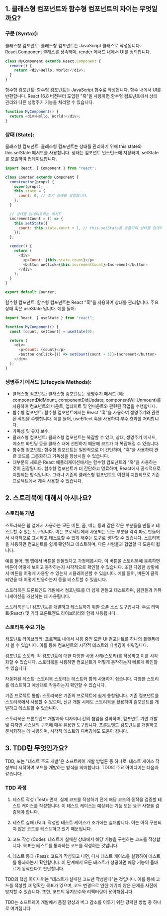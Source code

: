 ## 1. 클래스형 컴포넌트와 함수형 컴포넌트의 차이는 무엇일까요?

### 구문 (Syntax):

클래스형 컴포넌트: 클래스형 컴포넌트는 JavaScript 클래스로 작성됩니다. React.Component 클래스를 상속하며, render 메서드 내에서 UI를 정의합니다.

```javascript
class MyComponent extends React.Component {
  render() {
    return <div>Hello, World!</div>;
  }
}
```

함수형 컴포넌트: 함수형 컴포넌트는 JavaScript 함수로 작성됩니다. 함수 내에서 UI를 반환합니다. React 16.8 버전부터 도입된 "훅"을 사용하면 함수형 컴포넌트에서 상태 관리와 다른 생명주기 기능을 처리할 수 있습니다.

```javascript
function MyComponent() {
  return <div>Hello, World!</div>;
}
```

### 상태 (State):

클래스형 컴포넌트: 클래스형 컴포넌트는 상태를 관리하기 위해 this.state와 this.setState 메서드를 사용합니다. 상태는 컴포넌트 인스턴스에 저장되며, setState를 호출하여 업데이트합니다.

```javascript
import React, { Component } from "react";

class Counter extends Component {
  constructor(props) {
    super(props);
    this.state = {
      count: 0, // 초기 상태를 설정합니다.
    };
  }

  // 상태를 업데이트하는 메서드
  incrementCount = () => {
    this.setState({
      count: this.state.count + 1, // this.setState를 호출하여 상태를 업데이트합니다.
    });
  };

  render() {
    return (
      <div>
        <p>Count: {this.state.count}</p>
        <button onClick={this.incrementCount}>Increment</button>
      </div>
    );
  }
}

export default Counter;
```

함수형 컴포넌트: 함수형 컴포넌트는 React "훅"을 사용하여 상태를 관리합니다. 주요 상태 훅은 useState 입니다. 예를 들어:

```javascript
import React, { useState } from "react";

function MyComponent() {
  const [count, setCount] = useState(0);

  return (
    <div>
      <p>Count: {count}</p>
      <button onClick={() => setCount(count + 1)}>Increment</button>
    </div>
  );
}
```

### 생명주기 메서드 (Lifecycle Methods):

- 클래스형 컴포넌트: 클래스형 컴포넌트는 생명주기 메서드 (예: componentDidMount, componentDidUpdate, componentWillUnmount)를 사용하여 컴포넌트의 마운트, 업데이트 및 언마운트와 관련된 작업을 수행합니다.
- 함수형 컴포넌트: 함수형 컴포넌트에서는 React "훅"을 사용하여 생명주기와 관련된 작업을 수행합니다. 예를 들어, useEffect 훅을 사용하여 부수 효과를 처리합니다.
- 가독성 및 유지 보수:
- 클래스형 컴포넌트: 클래스형 컴포넌트는 복잡할 수 있고, 상태, 생명주기 메서드, 메소드 바인딩 등을 클래스 내에 선언하기 때문에 코드가 더 복잡해질 수 있습니다.
- 함수형 컴포넌트: 함수형 컴포넌트는 일반적으로 더 간단하며, "훅"을 사용하여 관련 코드를 그룹화하고 가독성을 향상시킬 수 있습니다.
- 대부분의 새로운 React 애플리케이션에서는 함수형 컴포넌트와 "훅"을 사용하는 것이 권장됩니다. 함수형 컴포넌트가 더 간단하고 명료하며, React에서 공식적으로 지원되는 방식입니다. 그러나 기존의 클래스형 컴포넌트도 여전히 지원되므로 기존 프로젝트에서 계속 사용할 수 있습니다.

## 2. 스토리북에 대해서 아시나요?

### 스토리북 개념

스토리북은 웹 앱에서 사용하는 모든 버튼, 폼, 메뉴 등과 같은 작은 부분들을 만들고 테스트할 수 있는 도구입니다.
이는 프로젝트에서 사용되는 모든 부분을 각각 따로 만들어서 시각적으로 표시하고 테스트할 수 있게 해주는 도구로 생각할 수 있습니다.
스토리북을 사용하면 컴포넌트를 쉽게 확인하고 테스트하며, 다른 사람들과 협업할 때 도움이 됩니다.

예를 들어, 웹 앱에서 버튼을 만들었다고 가정해봅시다. 이 버튼을 스토리북에 등록하면 버튼이 어떻게 보이고 동작하는지 시각적으로 확인할 수 있습니다.
또한 다양한 상황에서 버튼을 어떻게 사용할 수 있는지 시뮬레이션할 수 있습니다. 예를 들어, 버튼이 클릭되었을 때 어떻게 반응하는지 등을 테스트할 수 있습니다.

스토리북은 프론트엔드 개발에서 컴포넌트를 더 쉽게 만들고 테스트하며, 팀원들과 커뮤니케이션을 개선하는 데 사용됩니다.

스토리북은 UI 컴포넌트를 개발하고 테스트하기 위한 오픈 소스 도구입니다. 주로 리액트(React) 및 기타 프론트엔드 라이브러리와 함께 사용됩니다.

### 스토리북 주요 기능

컴포넌트 라이브러리: 프로젝트 내에서 사용 중인 모든 UI 컴포넌트를 하나의 플랫폼에서 볼 수 있습니다. 이를 통해 컴포넌트의 시각적 테스트와 디버깅이 쉬워집니다.

컴포넌트 스토리: 각 컴포넌트에 대한 다양한 사용 사례(스토리)를 작성하고 이를 시각화할 수 있습니다. 스토리북을 사용하면 컴포넌트가 어떻게 동작하는지 빠르게 확인할 수 있습니다.

자동화된 테스트: 스토리북 스토리는 테스트와 함께 사용하기 쉽습니다. 다양한 스토리를 테스트하고 예상대로 작동하는지 확인할 수 있습니다.

기존 프로젝트 통합: 스토리북은 기존의 프로젝트에 쉽게 통합됩니다. 기존 컴포넌트를 스토리북에서 사용할 수 있으며, 신규 개발 시에도 스토리북을 활용하여 컴포넌트를 개발하고 테스트할 수 있습니다.

스토리북은 프론트엔드 개발자와 디자이너 간의 협업을 강화하며, 컴포넌트 기반 개발 및 디자인 시스템의 구축에 매우 유용한 도구입니다. 프론트엔드 컴포넌트를 개발하고 문서화하는 데 사용되며, 시각적 테스트와 디버깅에도 도움이 됩니다.

## 3. TDD란 무엇인가요?

TDD, 또는 "테스트 주도 개발"은 소프트웨어 개발 방법론 중 하나로, 테스트 케이스 작성부터 시작하여 코드를 개발하는 방식을 의미합니다. TDD의 주요 아이디어는 다음과 같습니다:

### TDD 과정

1. 테스트 작성 (Test): 먼저, 실제 코드를 작성하기 전에 해당 코드의 동작을 검증할 테스트 케이스를 작성합니다. 이 테스트 케이스는 예상되는 기능 또는 요구 사항을 검증해야 합니다.

2. 테스트 실패 (Fail): 작성한 테스트 케이스가 초기에는 실패합니다. 이는 아직 구현되지 않은 코드를 테스트하고 있기 때문입니다.

3. 코드 작성 (Code): 테스트가 실패한 상태에서 해당 기능을 구현하는 코드를 작성합니다. 목표는 테스트를 통과하는 코드를 작성하는 것입니다.

4. 테스트 통과 (Pass): 코드가 작성되고 나면, 다시 테스트 케이스를 실행하여 테스트를 통과하는지 확인합니다. 이 단계에서 모든 테스트가 성공하면 해당 기능이 올바르게 동작한다고 판단합니다.

TDD의 핵심 아이디어는 "테스트가 실패한 코드만 작성한다"는 것입니다. 이를 통해 코드를 작성할 때 명확한 목표가 있으며, 코드 변경으로 인한 예기치 않은 문제를 사전에 방지할 수 있습니다. 또한, 코드의 유지보수와 리팩터링이 용이해집니다.

TDD는 소프트웨어 개발에서 품질 향상과 버그 감소를 이루기 위한 강력한 방법 중 하나로 여겨집니다.
